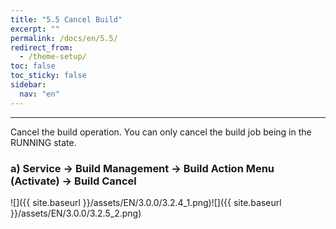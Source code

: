 ```yaml
---
title: "5.5 Cancel Build"
excerpt: ""
permalink: /docs/en/5.5/
redirect_from:
  - /theme-setup/
toc: false
toc_sticky: false
sidebar:
  nav: "en"
---
```



---

Cancel the build operation. You can only cancel the build job being in the RUNNING state.

### a\) Service → Build Management → Build Action Menu \(Activate\) → Build Cancel
![]({{ site.baseurl }}/assets/EN/3.0.0/3.2.4_1.png)![]({{ site.baseurl }}/assets/EN/3.0.0/3.2.5_2.png)
